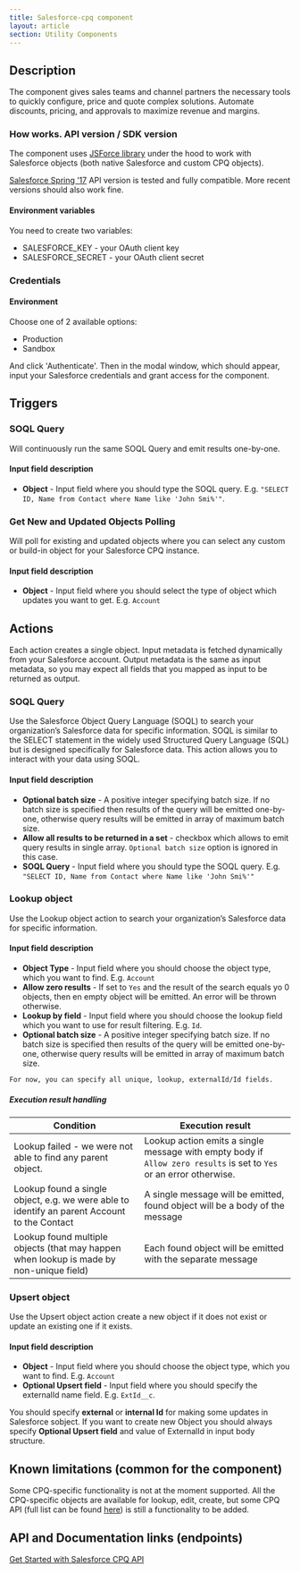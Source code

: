 ```yaml
---
title: Salesforce-cpq component
layout: article
section: Utility Components
---
```



## Description
The component gives sales teams and channel partners the necessary tools to quickly configure, price and quote complex solutions.
Automate discounts, pricing, and approvals to maximize revenue and margins.

### How works.  API version / SDK version
The component uses [JSForce library](https://jsforce.github.io/) under the hood to work with Salesforce objects (both native Salesforce and custom CPQ objects).

[Salesforce Spring ’17](https://releasenotes.docs.salesforce.com/en-us/spring17/release-notes/salesforce_release_notes.htm) API version is tested and fully compatible. More recent versions should also work fine.

#### Environment variables
You need to create two variables:
* SALESFORCE_KEY - your OAuth client key
* SALESFORCE_SECRET - your OAuth client secret

### Credentials
  #### Environment
Choose one of 2 available options:
* Production
* Sandbox

And click 'Authenticate'. Then in the modal window, which should appear, input your Salesforce credentials and grant access for the component.

## Triggers

### SOQL Query
Will continuously run the same SOQL Query and emit results one-by-one.

#### Input field description
* **Object** - Input field where you should type the SOQL query. E.g. `"SELECT ID, Name from Contact where Name like 'John Smi%'"`.

### Get New and Updated Objects Polling
Will poll for existing and updated objects where you can select any custom or build-in object for your Salesforce CPQ instance.

#### Input field description
* **Object** - Input field where you should select the type of object which updates you want to get. E.g. `Account`

## Actions

Each action creates a single object. Input metadata is fetched dynamically from your Salesforce account.
Output metadata is the same as input metadata, so you may expect all fields that you mapped as input to be returned as output.

### SOQL Query
Use the Salesforce Object Query Language (SOQL) to search your organization’s Salesforce data for specific information. SOQL is similar to the SELECT statement in the widely used Structured Query Language (SQL) but is designed specifically for Salesforce data. This action allows you to interact with your data using SOQL.

#### Input field description
* **Optional batch size** - A positive integer specifying batch size. If no batch size is specified then results of the query will be emitted one-by-one, otherwise query results will be emitted in array of maximum batch size.
* **Allow all results to be returned in a set** - checkbox which allows to emit query results in single array. `Optional batch size` option is ignored in this case.
* **SOQL Query** - Input field where you should type the SOQL query. E.g. `"SELECT ID, Name from Contact where Name like 'John Smi%'"`

### Lookup object
Use the Lookup object action to search your organization’s Salesforce data for specific information.

#### Input field description
* **Object Type** - Input field where you should choose the object type, which you want to find. E.g. `Account`
* **Allow zero results** - If set to `Yes` and the result of the search equals yo 0 objects, then en empty object will be emitted. An error will be thrown otherwise.
* **Lookup by field** - Input field where you should choose the lookup field which you want to use for result filtering. E.g. `Id`.
* **Optional batch size** - A positive integer specifying batch size. If no batch size is specified then results of the query will be emitted one-by-one, otherwise query results will be emitted in array of maximum batch size.

```For now, you can specify all unique, lookup, externalId/Id fields. ```
##### Execution result handling
|Condition | Execution result |
|----------|------------------|
|Lookup failed - we were not able to find any parent object. |Lookup action emits a single message with empty body if `Allow zero results` is set to `Yes` or an error otherwise.|
|Lookup found a single object, e.g. we were able to identify an parent Account to the Contact|A single message will be emitted, found object will be a body of the message|
|Lookup found multiple objects (that may happen when lookup is made by non-unique field) | Each found object will be emitted with the separate message|

### Upsert object
Use the Upsert object action create a new object if it does not exist or update an existing one if it exists.

#### Input field description
* **Object** - Input field where you should choose the object type, which you want to find. E.g. `Account`
* **Optional Upsert field** - Input field where you should specify the externalId name field. E.g. `ExtId__c`.

You should specify **external** or **internal Id** for making some updates in Salesforce sobject.
If you want to create new Object you should always specify **Optional Upsert field** and value of ExternalId in input body structure.

## Known limitations (common for the component)
Some CPQ-specific functionality is not at the moment supported. All the CPQ-specific objects are available for lookup, edit, create, but some CPQ API (full list can be found [here](https://developer.salesforce.com/docs/atlas.en-us.cpq_dev_api.meta/cpq_dev_api/cpq_api_models.htm)) is still a functionality to be added.
## <System> API and Documentation links (endpoints)
[Get Started with Salesforce CPQ API](https://developer.salesforce.com/docs/atlas.en-us.cpq_dev_api.meta/cpq_dev_api/cpq_api_get_started.htm)
